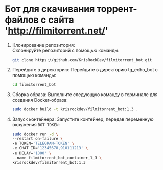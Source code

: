# Бот для скачивания торрент-файлов с сайта 'http://filmitorrent.net/'

1. Клонирование репозитория:  
    Склонируйте репозиторий с помощью команды:
    ```sh
    git clone https://github.com/KrisRockDev/filmitorrent_bot.git
    ```
2. Перейдите в директорию:
   Перейдите в директорию tg_echo_bot с помощью команды:
   ```sh
   cd filmitorrent_bot
   ```
   
3. Сборка образа:
   Выполните следующую команду в терминале для создания Docker-образа:
   ```bash
   sudo docker build -t krisrockdev/filmitorrent_bot:1.3 .
   ```

4. Запуск контейнера:
   Запустите контейнер, передав переменную окружения `BOT_TOKEN`:
   ```bash
   sudo docker run -d \
   --restart on-failure \
   -e TOKEN='TELEGRAM-TOKEN' \
   -e CHAT_ID='12345678,910111213' \
   -e DELAY='1800' \
   --name filmitorrent_bot_container_1_3 \
   krisrockdev/filmitorrent_bot:1.3
   ```
